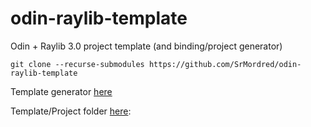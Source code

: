 # odin-raylib-template
Odin + Raylib 3.0 project template (and binding/project generator)

`git clone --recurse-submodules https://github.com/SrMordred/odin-raylib-template`

Template generator [here](https://github.com/SrMordred/odin-raylib-template/tree/main/generator)

Template/Project folder [here](https://github.com/SrMordred/odin-raylib-template/tree/main/template):

